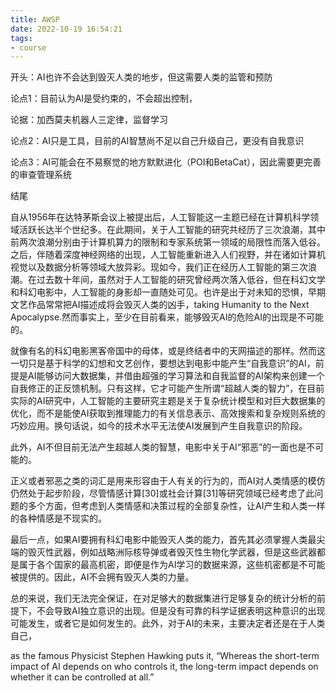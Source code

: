 ```yaml
---
title: AWSP
date: 2022-10-19 16:54:21
tags:
- course
---
```


开头：AI也许不会达到毁灭人类的地步，但这需要人类的监管和预防

论点1：目前认为AI是受约束的，不会超出控制，

论据：加西莫夫机器人三定律，监督学习

论点2：AI只是工具，目前的AI智慧尚不足以自己升级自己，更没有自我意识

论点3：AI可能会在不易察觉的地方默默进化（POI和BetaCat），因此需要更完善的审查管理系统

结尾

自从1956年在达特茅斯会议上被提出后，人工智能这一主题已经在计算机科学领域活跃长达半个世纪多。在此期间，关于人工智能的研究共经历了三次浪潮，其中前两次浪潮分别由于计算机算力的限制和专家系统第一领域的局限性而落入低谷。之后，伴随着深度神经网络的出现，人工智能重新进入人们视野，并在诸如计算机视觉以及数据分析等领域大放异彩。现如今，我们正在经历人工智能的第三次浪潮。在过去数十年间，虽然对于人工智能的研究曾经两次落入低谷，但在科幻文学和科幻电影中，人工智能的身影却一直随处可见。也许是出于对未知的恐惧，早期文艺作品常常把AI描述成将会毁灭人类的凶手，taking Humanity to the Next Apocalypse.然而事实上，至少在目前看来，能够毁灭AI的危险AI的出现是不可能的。

就像有名的科幻电影黑客帝国中的母体，或是终结者中的天网描述的那样。然而这一切只是基于科学的幻想和文艺创作，要想达到电影中能产生“自我意识”的AI，前提是AI能够访问大数据集，并借由超强的学习算法和自我监督的AI架构来创建一个自我修正的正反馈机制。只有这样，它才可能产生所谓“超越人类的智力”，在目前实际的AI研究中，人工智能的主要研究主题是关于复杂统计模型和对巨大数据集的优化，而不是能使AI获取到推理能力的有关信息表示、高效搜索和复杂规则系统的巧妙应用。换句话说，如今的技术水平无法使AI发展到产生自我意识的阶段。



此外，AI不但目前无法产生超越人类的智慧，电影中关于AI“邪恶”的一面也是不可能的。

正义或者邪恶之类的词汇是用来形容由于人有关的行为的，而AI对人类情感的模仿仍然处于起步阶段，尽管情感计算[30]或社会计算[31]等研究领域已经考虑了此问题的多个方面，但考虑到人类情感和决策过程的全部复杂性，让AI产生和人类一样的各种情感是不现实的。



最后一点，如果AI要拥有科幻电影中能毁灭人类的能力，首先其必须掌握人类最尖端的毁灭性武器，例如战略洲际核导弹或者毁灭性生物化学武器，但是这些武器都是属于各个国家的最高机密，即便是作为AI学习的数据来源，这些机密都是不可能被提供的。因此，AI不会拥有毁灭人类的力量。







总的来说，我们无法完全保证，在对足够大的数据集进行足够复杂的统计分析的前提下，不会导致AI独立意识的出现。但是没有可靠的科学证据表明这种意识的出现可能发生，或者它是如何发生的。此外，对于AI的未来，主要决定者还是在于人类自己，

as the famous Physicist Stephen Hawking puts it, “Whereas the short-term impact of AI depends on who controls it, the long-term impact depends on whether it can be controlled at all.”

